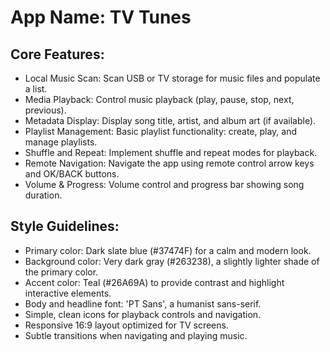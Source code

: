# **App Name**: TV Tunes

## Core Features:

- Local Music Scan: Scan USB or TV storage for music files and populate a list.
- Media Playback: Control music playback (play, pause, stop, next, previous).
- Metadata Display: Display song title, artist, and album art (if available).
- Playlist Management: Basic playlist functionality: create, play, and manage playlists.
- Shuffle and Repeat: Implement shuffle and repeat modes for playback.
- Remote Navigation: Navigate the app using remote control arrow keys and OK/BACK buttons.
- Volume & Progress: Volume control and progress bar showing song duration.

## Style Guidelines:

- Primary color: Dark slate blue (#37474F) for a calm and modern look.
- Background color: Very dark gray (#263238), a slightly lighter shade of the primary color.
- Accent color: Teal (#26A69A) to provide contrast and highlight interactive elements.
- Body and headline font: 'PT Sans', a humanist sans-serif.
- Simple, clean icons for playback controls and navigation.
- Responsive 16:9 layout optimized for TV screens.
- Subtle transitions when navigating and playing music.